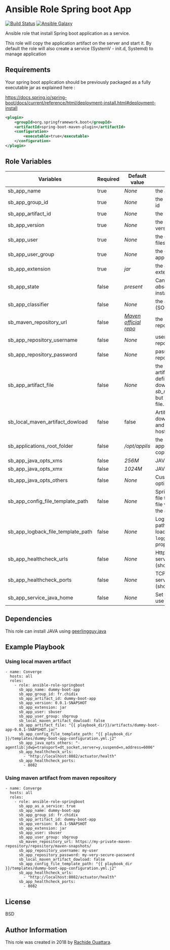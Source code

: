 Ansible Role Spring boot App
=========

[![Build Status](https://travis-ci.org/orachide/ansible-role-springboot.svg?branch=master)](https://travis-ci.org/orachide/ansible-role-springboot)
[![Ansible Galaxy](https://img.shields.io/badge/galaxy-orachide-660198.svg)](https://galaxy.ansible.com/orachide)

Ansible role that install Spring boot application as a service.

This role will copy the application artifact on the server and start it. By default the role will also create a service (SystemV - init.d, Systemd) to manage application

Requirements
------------

Your spring boot application should be previously packaged as a fully executable jar as explained here :

https://docs.spring.io/spring-boot/docs/current/reference/html/deployment-install.html#deployment-install


```xml
<plugin>
	<groupId>org.springframework.boot</groupId>
	<artifactId>spring-boot-maven-plugin</artifactId>
	<configuration>
		<executable>true</executable>
	</configuration>
</plugin>
```


Role Variables
--------------

| Variables | Required | Default value | Description |
|-----------|----------|---------------|-------------|
| sb_app_name  | true     | *None*          | the application name |
| sb_app_group_id  | true     | *None*          | the maven artifact group id |
| sb_app_artifact_id  | true     | *None*          | the maven artifact id |
| sb_app_version  | true     | *None*          | the maven artifact version |
| sb_app_user  | true     | *None*          | the owner of application files on server|
| sb_app_user_group  | true     | *None*          | the group owninng application files |
| sb_app_extension  | true     | *jar*          | the artifact file extension. (jar,war,ear) |
| sb_app_state  | false     | *present*          | Can be *present* or *absent* depending on install or uninstall|
| sb_app_classifier  | false     | *None*          | the artifact file classifier (SOURCES,DOCS...) |
| sb_maven_repository_url  | false     | *[Maven official repo](http://repo1.maven.org/maven2)*          | the url to the maven repository |
| sb_app_repository_username  | false     | *None*          | username used for mave repo authentication |
| sb_app_repository_password  | false     | *None*          | password used for mave repo authentication |
| sb_app_artifact_file  | false     | *None*          | the local path to the artifact to deploy. If defined the role won't download artifact from *sb_maven_repository_url* but will use local artifact file. |
| sb_local_maven_artifact_dowload | false | false | Artifact should be download locally first and then copy to remote host? |
| sb_applications_root_folder  | false     | */opt/applis*         | the root folder where application files will be copy|
| sb_app_java_opts_xms  | false     | *256M*          | JAVA XMS value |
| sb_app_java_opts_xmx  | false     | *1024M*          | JAVA XMX value |
| sb_app_java_opts_others  | false     | *None*          | Custom JAVA_OPTS options |
| sb_app_config_file_template_path  | false     | *None*          | Spring appilcation.yml file template path. This file will be copy near to the artifact  |
| sb_app_logback_file_template_path  | false     | *None*          | Logback file template path. This file will be loaded by setting `logging.config` system property  |
| sb_app_healthcheck_urls  | false     | *None*          | Http urls to check if the service is healthy (should be an array)|
| sb_app_healthcheck_ports  | false     | *None*          | TCP Ports to check if the service is healthy (should be an array)|
| sb_app_service_java_home  | false     | *None*          | Set the __JAVA_HOME__ to use |




Dependencies
------------

This role can install JAVA using [geerlingguy.java](https://github.com/geerlingguy/ansible-role-java)

Example Playbook
----------------

### Using local maven artifact


    - name: Converge
      hosts: all
      roles:
        - role: ansible-role-springboot
          sb_app_name: dummy-boot-app
          sb_app_group_id: fr.chidix
          sb_app_artifact_id: dummy-boot-app
          sb_app_version: 0.0.1-SNAPSHOT
          sb_app_extension: jar
          sb_app_user: sbuser
          sb_app_user_group: sbgroup
          sb_local_maven_artifact_dowload: false
          sb_app_artifact_file: "{{ playbook_dir}}/artifacts/dummy-boot-app-0.0.1-SNAPSHOT.jar"
          sb_app_config_file_template_path: "{{ playbook_dir }}/templates/dummy-boot-app-configuration.yml.j2"
          sb_app_java_opts_others: "-agentlib:jdwp=transport=dt_socket,server=y,suspend=n,address=6006"
          sb_app_healthcheck_urls:
            - "http://localhost:8082/actuator/health"
          sb_app_healthcheck_ports:
            - 8082

### Using maven artifact from maven repository


    - name: Converge
      hosts: all
      roles:
        - role: ansible-role-springboot
          sb_app_as_a_service: true
          sb_app_name: dummy-boot-app
          sb_app_group_id: fr.chidix
          sb_app_artifact_id: dummy-boot-app
          sb_app_version: 0.0.1-SNAPSHOT
          sb_app_extension: jar
          sb_app_user: sbuser
          sb_app_user_group: sbgroup
          sb_maven_repository_url: https://my-private-maven-repository/repository/maven-snapshots/
          sb_app_repository_username: my-user
          sb_app_repository_password: my-very-secure-password
          sb_local_maven_artifact_dowload: false
          sb_app_config_file_template_path: "{{ playbook_dir }}/templates/dummy-boot-app-configuration.yml.j2"
          sb_app_healthcheck_urls:
            - "http://localhost:8082/actuator/health"
          sb_app_healthcheck_ports:
            - 8082

License
-------

BSD

Author Information
------------------

This role was created in 2018 by [Rachide Ouattara](https://orachide.chidix.fr/).
